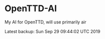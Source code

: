 # OpenTTD-AI
My AI for OpenTTD, will use primarily air

Latest backup: Sun Sep 29 09:44:02 UTC 2019
